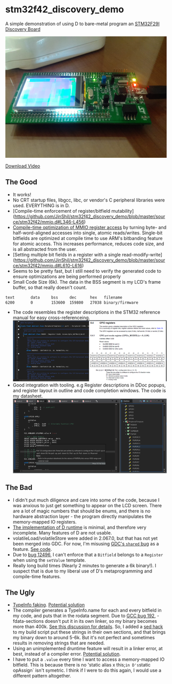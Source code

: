 # stm32f42_discovery_demo
A simple demonstration of using D to bare-metal program an [STM32F29I Discovery Board](http://www.st.com/web/catalog/tools/FM116/SC959/SS1532/PF259090)

![](https://raw.githubusercontent.com/JinShil/stm32f42_discovery_demo/master/images/teaser.jpg)

[Download Video](https://raw.githubusercontent.com/JinShil/stm32f42_discovery_demo/master/images/teaser.mp4)

## The Good
* It works!
* No CRT startup files, libgcc, libc, or vendor's C peripheral libraries were used.  EVERYTHING is in D. 
* [Compile-time enforcement of register/bitfield mutability] (https://github.com/JinShil/stm32f42_discovery_demo/blob/master/source/stm32f42/mmio.d#L346-L456)
* [Compile-time optimization of MMIO register access](https://github.com/JinShil/stm32f42_discovery_demo/blob/master/source/stm32f42/mmio.d#L346-L456) by turning byte- and half-word-aligned accesses into single, atomic reads/writes. Single-bit bitfields are optimized at compile time to use ARM's bitbanding feature for atomic access.  This increases performance, reduces code size, and is all abstracted from the user.
* [Setting multiple bit fields in a register with a single read-modify-write] (https://github.com/JinShil/stm32f42_discovery_demo/blob/master/source/stm32f42/mmio.d#L610-L616)
* Seems to be pretty fast, but I still need to verify the generated code to ensure optimizations are being performed properly
* Small Code Size (6k).  The data in the BSS segment is my LCD's frame buffer, so that really doesn't count.

```
text       data     bss     dec      hex   filename
6200       0        153600  159800   27038 binary/firmware
```
* The code resembles the register descriptions in the STM32 reference manual for easy cross-referenceing.
![](https://raw.githubusercontent.com/JinShil/stm32f42_discovery_demo/master/images/cross-referencing.png)
* Good integration with tooling.  e.g Register descriptions in DDoc popups, and register layout in outline and code completion windows.  The code is my datasheet.
![](https://raw.githubusercontent.com/JinShil/stm32f42_discovery_demo/master/images/tooling.png)


## The Bad
* I didn't put much diligence and care into some of the code, because I was anxious to just get something to appear on the LCD screen.  There are a lot of magic numbers that should be enums, and there is no hardware abstraction layer - the program directly manipulates the memory-mapped IO registers.
* [The implementation of D runtime](https://github.com/JinShil/stm32f42_discovery_demo/tree/master/source/runtime) is minimal, and therefore very incomplete.  Many features of D are not usable.
* volatileLoad/volatileStore were added in 2.067.0, but that has not yet been merged into GDC.  For now, I'm misusing [GDC's `shared` bug](https://github.com/JinShil/stm32f42_discovery_demo/tree/master/source/runtime) as a feature. [See code](https://github.com/JinShil/stm32f42_discovery_demo/blob/master/source/stm32f42/mmio.d#L92-L103).
* Due to [bug 12496](https://issues.dlang.org/show_bug.cgi?id=12496), I can't enforce that a `Bitfield` belongs to a `Register` when using the `setValue` template.
* Really long build times (Nearly 2 minutes to generate a 6k binary!).  I suspect that is due to my liberal use of D's metaprogramming and compile-time features.

## The Ugly
* [TypeInfo faking](https://youtu.be/o5m0m_ZG9e8?t=2513).  [Potential solution](https://issues.dlang.org/show_bug.cgi?id=12270)
* The compiler generates a TypeInfo.name for each and every bitfield in my code, and puts that in the rodata segment.  Due to [GCC bug 192](https://gcc.gnu.org/bugzilla/show_bug.cgi?id=192), -fdata-sections doesn't put it in its own linker, so my binary becomes more than 400k.  [See this discussion for details](http://forum.dlang.org/post/quemhwpgijwmqtpxukiv@forum.dlang.org).  So, I added a [sed hack](https://github.com/JinShil/stm32f42_discovery_demo/blob/master/build.d#L69) to my build script put these strings in their own sections, and that brings my binary down to around 5-6k.  But it's not perfect and sometimes results in removing strings that are needed.
* Using an unimplemented druntime feature will result in a linker error, at best, instead of a compiler error.  [Potential solution](http://forum.dlang.org/post/psssnzurlzeqeneagora@forum.dlang.org).
* I have to put a `.value` every time I want to access a memory-mapped IO bitfield.  This is because there is no 'static alias x this;` in D's `static opAssign` isn't symetric.  I think if I were to do this again, I would use a different pattern altogether.
